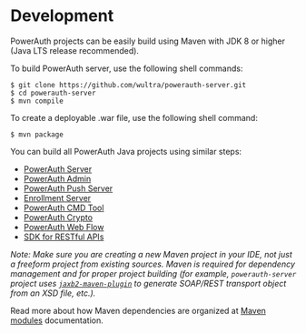 # Development

PowerAuth projects can be easily build using Maven with JDK 8 or higher (Java LTS release recommended).

To build PowerAuth server, use the following shell commands:

```shell
$ git clone https://github.com/wultra/powerauth-server.git
$ cd powerauth-server
$ mvn compile
```

To create a deployable .war file, use the following shell command:

```shell
$ mvn package
```

You can build all PowerAuth Java projects using similar steps:
- [PowerAuth Server](https://github.com/wultra/powerauth-server)
- [PowerAuth Admin](https://github.com/wultra/powerauth-admin)
- [PowerAuth Push Server](https://github.com/wultra/powerauth-push-server)
- [Enrollment Server](https://github.com/wultra/enrollment-server)
- [PowerAuth CMD Tool](https://github.com/wultra/powerauth-cmd-tool)
- [PowerAuth Crypto](./Readme.md)
- [PowerAuth Web Flow](https://github.com/wultra/powerauth-webflow)
- [SDK for RESTful APIs](https://github.com/wultra/powerauth-restful-integration)

_Note: Make sure you are creating a new Maven project in your IDE, not just a freeform project from existing sources. Maven is required for dependency management and for proper project building (for example, `powerauth-server` project uses [`jaxb2-maven-plugin`](http://www.mojohaus.org/jaxb2-maven-plugin/Documentation/v2.2/) to generate SOAP/REST transport object from an XSD file, etc.)._

Read more about how Maven dependencies are organized at [Maven modules](./Maven-Modules.md) documentation.
